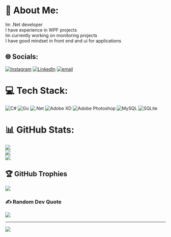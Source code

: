 # 💫 About Me:
Im .Net developer <br>I have experience in WPF projects <br>Im currently working on monitoring projects <br>I have good mindset in front end and ui for applications <br>


## 🌐 Socials:
[![Instagram](https://img.shields.io/badge/Instagram-%23E4405F.svg?logo=Instagram&logoColor=white)](https://instagram.com/Reza.akbarpourr) [![LinkedIn](https://img.shields.io/badge/LinkedIn-%230077B5.svg?logo=linkedin&logoColor=white)](https://linkedin.com/in/reza-akbarpour) [![email](https://img.shields.io/badge/Email-D14836?logo=gmail&logoColor=white)](mailto:rreza.aak@gmail.com) 

# 💻 Tech Stack:
![C#](https://img.shields.io/badge/c%23-%23239120.svg?style=for-the-badge&logo=csharp&logoColor=white) ![Go](https://img.shields.io/badge/go-%2300ADD8.svg?style=for-the-badge&logo=go&logoColor=white) ![.Net](https://img.shields.io/badge/.NET-5C2D91?style=for-the-badge&logo=.net&logoColor=white) ![Adobe XD](https://img.shields.io/badge/Adobe%20XD-470137?style=for-the-badge&logo=Adobe%20XD&logoColor=#FF61F6) ![Adobe Photoshop](https://img.shields.io/badge/adobe%20photoshop-%2331A8FF.svg?style=for-the-badge&logo=adobe%20photoshop&logoColor=white) ![MySQL](https://img.shields.io/badge/mysql-4479A1.svg?style=for-the-badge&logo=mysql&logoColor=white) ![SQLite](https://img.shields.io/badge/sqlite-%2307405e.svg?style=for-the-badge&logo=sqlite&logoColor=white)
# 📊 GitHub Stats:
![](https://github-readme-stats.vercel.app/api?username=REZAakt&theme=dark&hide_border=false&include_all_commits=true&count_private=false)<br/>
![](https://nirzak-streak-stats.vercel.app/?user=REZAakt&theme=dark&hide_border=false)<br/>
![](https://github-readme-stats.vercel.app/api/top-langs/?username=REZAakt&theme=dark&hide_border=false&include_all_commits=true&count_private=false&layout=compact)

## 🏆 GitHub Trophies
![](https://github-profile-trophy.vercel.app/?username=REZAakt&theme=radical&no-frame=false&no-bg=true&margin-w=4)

### ✍️ Random Dev Quote
![](https://quotes-github-readme.vercel.app/api?type=horizontal&theme=radical)

---
[![](https://visitcount.itsvg.in/api?id=REZAakt&icon=0&color=0)](https://visitcount.itsvg.in)

<!-- Proudly created with GPRM ( https://gprm.itsvg.in ) -->